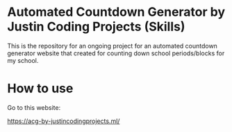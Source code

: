 # Automated Countdown Generator by Justin Coding Projects (Skills)
This is the repository for an ongoing project for an automated countdown generator website that created for counting down school periods/blocks for my school.

# How to use
Go to this website:

https://acg-by-justincodingprojects.ml/
